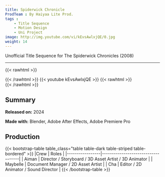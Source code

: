 ```yaml
---
title: Spiderwick Chronicle
ProdTeam : By Haiyaa Lite Prod.
tags : 
    - Title Sequence
    - Motion Design
    - Uni Project
image: http://img.youtube.com/vi/kEvsAwlxjQE/0.jpg
weight: 14
---
```

Unofficial Title Sequence for The Spiderwick Chronicles (2008)
<!--more-->
---
{{< rawhtml >}}
<div class="py-2">
{{< /rawhtml >}}
{{< youtube kEvsAwlxjQE >}}
{{< rawhtml >}}
</div>
{{< /rawhtml >}}

## Summary

**Released on:** 2024

**Made with:** Blender, Adobe After Effects, Adobe Premiere Pro

## Production

{{< bootstrap-table table_class="table table-dark table-striped table-bordered" >}}
|Crew            | Roles                               |
|-----------------|------------------------------------|
| Aiman           | Director / Storyboard / 3D Asset Artist / 3D Animator |
| Maybelle        | Document Manager / 2D Asset Artist  |
| Cha             | Editor / 2D Animator / Sound Director |
{{< /bootstrap-table >}}